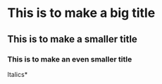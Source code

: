 # This is to make a big title
## This is to make a smaller title
### This is to make an even smaller title
Italics*
